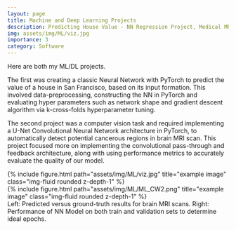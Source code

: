 ```yaml
---
layout: page
title: Machine and Deep Learning Projects
description: Predicting House Value - NN Regression Project, Medical MRI Scans - CNN Computer Vision Project
img: assets/img/ML/viz.jpg
importance: 3
category: Software
---
```


Here are both my ML/DL projects.

The first was creating a classic Neural Network with PyTorch to predict the value of a house in San Francisco, based on its input formation. This involved data-preprocessing, constructing the NN in PyTorch and evaluating hyper parameters such as network shape and gradient descent algorithm via k-cross-folds hyperparameter tuning. 

The second project was a computer vision task and required implementing a U-Net Convolutional Neural Network architecture in PyTorch, to automatically detect potential cancerous regions in brain MRI scan. This project focused more on implementing the convolutional pass-through and feedback architecture, along with using performance metrics to accurately evaluate the quality of our model.


<div class="row justify-content-sm-center">
    <div class="col-sm mt-3 mt-md-0">
        {% include figure.html path="assets/img/ML/viz.jpg" title="example image" class="img-fluid rounded z-depth-1" %}
    </div>
    <div class="col-sm mt-3 mt-md-0">
        {% include figure.html path="assets/img/ML/ML_CW2.png" title="example image" class="img-fluid rounded z-depth-1" %}
    </div>
</div>
<div class="caption">
    Left: Predicted versus ground-truth results for brain MRI scans. Right: Performance of NN Model on both train and validation sets to determine ideal epochs.
</div>
